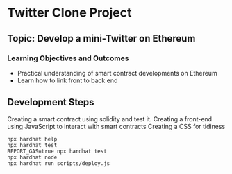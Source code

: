 # Twitter Clone Project

## Topic: Develop a mini-Twitter on Ethereum

### Learning Objectives and Outcomes

- Practical understanding of smart contract developments on Ethereum
- Learn how to link front to back end

## Development Steps

Creating a smart contract using solidity and test it.
Creating a front-end using JavaScript to interact with smart contracts
Creating a CSS for tidiness

```shell
npx hardhat help
npx hardhat test
REPORT_GAS=true npx hardhat test
npx hardhat node
npx hardhat run scripts/deploy.js
```
